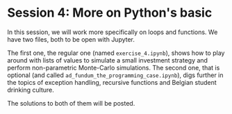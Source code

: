 # Session 4: More on Python's basic

In this session, we will work more specifically on loops and functions. We have two files, both to be open with Jupyter. 

The first one, the regular one (named `exercise_4.ipynb`), shows how to play around with lists of values to simulate a small investment strategy and perform non-parametric Monte-Carlo simulations. The second one, that is optional (and called `ad_fundum_the_programming_case.ipynb`), digs further in the topics of exception handling, recursive functions and Belgian student drinking culture.

The solutions to both of them will be posted.
